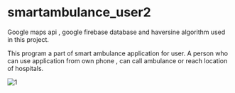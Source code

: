 # smartambulance_user2

Google maps api , google firebase database and haversine algorithm  used in this project.

This program a part of smart ambulance application for user. A person who can use application from own phone , can call ambulance or reach location of hospitals.

![1](https://user-images.githubusercontent.com/25648579/90419359-21488e80-e0bf-11ea-81e4-beb2cb1963a6.PNG)
